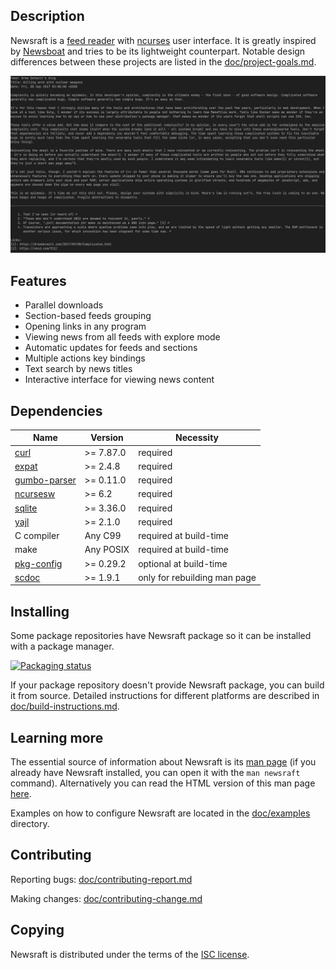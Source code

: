 ## Description

Newsraft is a [feed reader](https://en.wikipedia.org/wiki/News_aggregator) with
[ncurses](https://en.wikipedia.org/wiki/Ncurses) user interface. It is greatly
inspired by [Newsboat](https://www.newsboat.org) and tries to be its lightweight
counterpart. Notable design differences between these projects are listed in the
[doc/project-goals.md](https://codeberg.org/newsraft/newsraft/src/branch/main/doc/project-goals.md).

![Newsraft in action](doc/newsraft.png)

## Features

* Parallel downloads
* Section-based feeds grouping
* Opening links in any program
* Viewing news from all feeds with explore mode
* Automatic updates for feeds and sections
* Multiple actions key bindings
* Text search by news titles
* Interactive interface for viewing news content

## Dependencies

| Name                                                               | Version   | Necessity                    |
|--------------------------------------------------------------------|-----------|------------------------------|
| [curl](https://curl.se)                                            | >= 7.87.0 | required                     |
| [expat](https://github.com/libexpat/libexpat)                      | >= 2.4.8  | required                     |
| [gumbo-parser](https://codeberg.org/grisha/gumbo-parser)           | >= 0.11.0 | required                     |
| [ncursesw](https://invisible-island.net/ncurses)                   | >= 6.2    | required                     |
| [sqlite](https://www.sqlite.org)                                   | >= 3.36.0 | required                     |
| [yajl](https://github.com/lloyd/yajl)                              | >= 2.1.0  | required                     |
| C compiler                                                         | Any C99   | required at build-time       |
| make                                                               | Any POSIX | required at build-time       |
| [pkg-config](https://www.freedesktop.org/wiki/Software/pkg-config) | >= 0.29.2 | optional at build-time       |
| [scdoc](https://git.sr.ht/~sircmpwn/scdoc)                         | >= 1.9.1  | only for rebuilding man page |

## Installing

Some package repositories have Newsraft package so it can be installed with a
package manager.

[![Packaging status](https://repology.org/badge/vertical-allrepos/newsraft.svg)](https://repology.org/project/newsraft/versions)

If your package repository doesn't provide Newsraft package, you can build it
from source. Detailed instructions for different platforms are described in
[doc/build-instructions.md](https://codeberg.org/newsraft/newsraft/src/branch/main/doc/build-instructions.md).

## Learning more

The essential source of information about Newsraft is its
[man page](https://codeberg.org/newsraft/newsraft/src/branch/main/doc/newsraft.1)
(if you already have Newsraft installed, you can open it with the `man newsraft` command).
Alternatively you can read the HTML version of this man page [here](https://txgk.ru/newsraft.html).

Examples on how to configure Newsraft are located in the
[doc/examples](https://codeberg.org/newsraft/newsraft/src/branch/main/doc/examples)
directory.

## Contributing

Reporting bugs: [doc/contributing-report.md](https://codeberg.org/newsraft/newsraft/src/branch/main/doc/contributing-report.md)

Making changes: [doc/contributing-change.md](https://codeberg.org/newsraft/newsraft/src/branch/main/doc/contributing-change.md)

## Copying

Newsraft is distributed under the terms of the
[ISC license](https://codeberg.org/newsraft/newsraft/src/branch/main/doc/license.txt).
